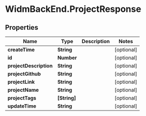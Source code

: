 # WidmBackEnd.ProjectResponse

## Properties

Name | Type | Description | Notes
------------ | ------------- | ------------- | -------------
**createTime** | **String** |  | [optional] 
**id** | **Number** |  | [optional] 
**projectDescription** | **String** |  | [optional] 
**projectGithub** | **String** |  | [optional] 
**projectLink** | **String** |  | [optional] 
**projectName** | **String** |  | [optional] 
**projectTags** | **[String]** |  | [optional] 
**updateTime** | **String** |  | [optional] 


